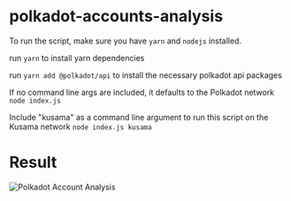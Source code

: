 # polkadot-accounts-analysis

To run the script, make sure you have `yarn` and `nodejs` installed.

run `yarn` to install yarn dependencies

run `yarn add @polkadot/api` to install the necessary polkadot api packages

If no command line args are included, it defaults to the Polkadot network
`node index.js`

Include "kusama" as a command line argument to run this script on the Kusama network
`node index.js kusama`

# Result

![Polkadot Account Analysis](https://imgur.com/ZKKhtTX)
